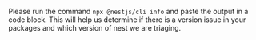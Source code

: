 Please run the command `npx @nestjs/cli info` and paste the output in a code block. This will help us determine if there is a version issue in your packages and which version of nest we are triaging.

